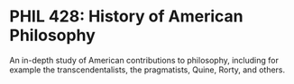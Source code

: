 # PHIL 428: History of American Philosophy

An in-depth study of American contributions to philosophy, including for example the transcendentalists, the pragmatists, Quine, Rorty, and others.